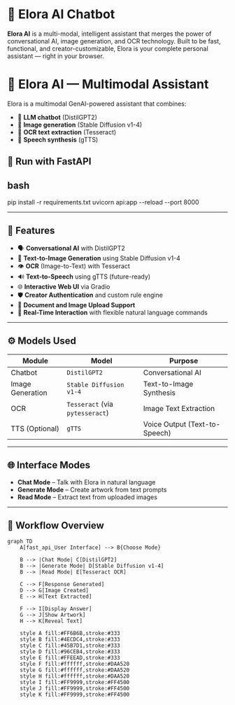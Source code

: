 
# 🧠 Elora AI Chatbot

**Elora AI** is a multi-modal, intelligent assistant that merges the power of conversational AI, image generation, and OCR technology. Built to be fast, functional, and creator-customizable, Elora is your complete personal assistant — right in your browser.

# 🧠 Elora AI — Multimodal Assistant

Elora is a multimodal GenAI-powered assistant that combines:
- 🤖 **LLM chatbot** (DistilGPT2)
- 🎨 **Image generation** (Stable Diffusion v1-4)
- 📖 **OCR text extraction** (Tesseract)
- 🎤 **Speech synthesis** (gTTS)

## 🚀 Run with FastAPI

## bash
pip install -r requirements.txt
uvicorn api:app --reload --port 8000


---

## 🚀 Features

- 🗣️ **Conversational AI** with DistilGPT2  
- 🎨 **Text-to-Image Generation** using Stable Diffusion v1-4  
- 👁️ **OCR** (Image-to-Text) with Tesseract  
- 🔊 **Text-to-Speech** using gTTS (future-ready)  
- 🌐 **Interactive Web UI** via Gradio  
- 🛡️ **Creator Authentication** and custom rule engine  
- 📁 **Document and Image Upload Support**  
- 💬 **Real-Time Interaction** with flexible natural language commands  

---

## ⚙️ Models Used

| Module           | Model                     | Purpose                       |
|------------------|---------------------------|-------------------------------|
| Chatbot          | `DistilGPT2`              | Conversational AI             |
| Image Generation | `Stable Diffusion v1-4`   | Text-to-Image Synthesis       |
| OCR              | `Tesseract` (via `pytesseract`) | Image Text Extraction    |
| TTS (Optional)   | `gTTS`                    | Voice Output (Text-to-Speech) |

---

## 🌐 Interface Modes

- **Chat Mode** – Talk with Elora in natural language  
- **Generate Mode** – Create artwork from text prompts  
- **Read Mode** – Extract text from uploaded images  

---

## 🌟 Workflow Overview

```mermaid
graph TD
    A[fast_api_User Interface] --> B{Choose Mode}
    
    B --> |Chat Mode| C[DistilGPT2]
    B --> |Generate Mode| D[Stable Diffusion v1-4]
    B --> |Read Mode| E[Tesseract OCR]
    
    C --> F[Response Generated]
    D --> G[Image Created]
    E --> H[Text Extracted]
    
    F --> I[Display Answer]
    G --> J[Show Artwork]
    H --> K[Reveal Text]

    style A fill:#FF6B6B,stroke:#333
    style B fill:#4ECDC4,stroke:#333
    style C fill:#45B7D1,stroke:#333
    style D fill:#96CEB4,stroke:#333
    style E fill:#FFEEAD,stroke:#333
    style F fill:#ffffff,stroke:#DAA520
    style G fill:#ffffff,stroke:#DAA520
    style H fill:#ffffff,stroke:#DAA520
    style I fill:#FF9999,stroke:#FF4500
    style J fill:#FF9999,stroke:#FF4500
    style K fill:#FF9999,stroke:#FF4500
